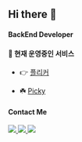 ## Hi there 👋

#### BackEnd Developer
#### 🌱 현재 운영중인 서비스 
- 👉 [플리커](https://a.simple-sns.link)

- ☘️ [Picky](https://www.picky-pick.com)


#### Contact Me
<p>
    <a href="https://docs.google.com/document/d/1qX3GO9tdmLur7JiQg0Uyfrm_AYz_Sfy3YzSz-bV8FP8" target="_blank">
        <img src="https://img.shields.io/badge/Portfolio-6495ED?style=for-the-badge&logo=read-the-docs&logoColor=white" />
    </a>
    <a href="https://matt1235.tistory.com" target="_blank">
        <img src="https://img.shields.io/badge/Tech%20blog-000000?style=for-the-badge&logo=github&logoColor=white" />
    </a>
    <a href="mailto:gkwjdtn1235@gmail.com" target="_blank">
        <img src="https://img.shields.io/badge/Gmail-D14836?style=for-the-badge&logo=gmail&logoColor=white" />
    </a>
</p>
